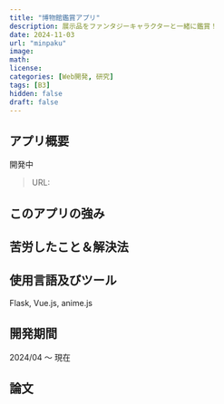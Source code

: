 ```yaml
---
title: "博物館鑑賞アプリ"
description: 展示品をファンタジーキャラクターと一緒に鑑賞！
date: 2024-11-03
url: "minpaku"
image:
math:
license:
categories: [Web開発, 研究]
tags: [B3]
hidden: false
draft: false
---
```


## アプリ概要

開発中

> URL:

## このアプリの強み

## 苦労したこと＆解決法

## 使用言語及びツール

Flask, Vue.js, anime.js

## 開発期間

2024/04 ～ 現在

## 論文
